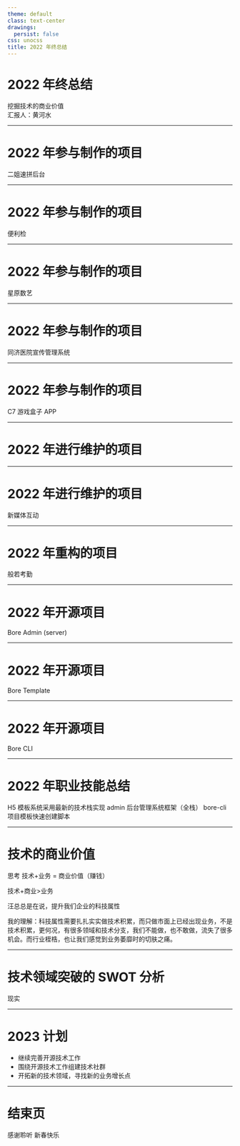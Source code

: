 ```yaml
---
theme: default
class: text-center
drawings:
  persist: false
css: unocss
title: 2022 年终总结
---
```


# 2022 年终总结

<div class="text-2xl mb-16">挖掘技术的商业价值</div>

<div>
  汇报人：黄河水
</div>

---

# 2022 年参与制作的项目

<div v-motion :initial="{opacity: 0, x: -80}" :enter="{opacity: 1, x: 0}" v-if="$slidev.nav.currentPage === 2">
二姐速拼后台
</div>

<project />

---

# 2022 年参与制作的项目

<div v-motion :initial="{opacity: 0, x: -80}" :enter="{opacity: 1, x: 0}" v-if="$slidev.nav.currentPage === 3">
便利检
</div>

<project />

---

# 2022 年参与制作的项目

<div v-motion :initial="{opacity: 0, x: -80}" :enter="{opacity: 1, x: 0}" v-if="$slidev.nav.currentPage === 4">
星原数艺
</div>

<project />

---

# 2022 年参与制作的项目

<div v-motion :initial="{opacity: 0, x: -80}" :enter="{opacity: 1, x: 0}" v-if="$slidev.nav.currentPage === 5">
同济医院宣传管理系统
</div>

<project />

---

# 2022 年参与制作的项目

<div v-motion :initial="{opacity: 0, x: -80}" :enter="{opacity: 1, x: 0}" v-if="$slidev.nav.currentPage === 6">
C7 游戏盒子 APP
</div>

<project />

---

# 2022 年进行维护的项目

<img-list />

---

# 2022 年进行维护的项目

<div v-motion :initial="{opacity: 0, x: -80}" :enter="{opacity: 1, x: 0}" v-if="$slidev.nav.currentPage === 8">
新媒体互动
</div>

<project />

---

# 2022 年重构的项目

<div v-motion :initial="{opacity: 0, x: -80}" :enter="{opacity: 1, x: 0}" v-if="$slidev.nav.currentPage === 9">
般若考勤
</div>

<project />

---

# 2022 年开源项目

<div v-motion :initial="{opacity: 0, x: -80}" :enter="{opacity: 1, x: 0}" v-if="$slidev.nav.currentPage === 10">
Bore Admin (server)
</div>

<project />

---

# 2022 年开源项目

<div v-motion :initial="{opacity: 0, x: -80}" :enter="{opacity: 1, x: 0}" v-if="$slidev.nav.currentPage === 11">
Bore Template
</div>

<project />

---

# 2022 年开源项目

<div v-motion :initial="{opacity: 0, x: -80}" :enter="{opacity: 1, x: 0}" v-if="$slidev.nav.currentPage === 12">
Bore CLI
</div>

<project />

---

# 2022 年职业技能总结

H5 模板系统采用最新的技术栈实现
admin 后台管理系统框架（全栈）
bore-cli 项目模板快速创建脚本

---

# 技术的商业价值

思考
技术+业务 = 商业价值（赚钱）

技术+商业>业务

汪总总是在说，提升我们企业的科技属性

我的理解：科技属性需要扎扎实实做技术积累，而只做市面上已经出现业务，不是技术积累，更何况，有很多领域和技术分支，我们不能做，也不敢做，流失了很多机会。而行业桎梏，也让我们感觉到业务萎靡时的切肤之痛。

---

# 技术领域突破的 SWOT 分析

现实

---

# 2023 计划

- 继续完善开源技术工作
- 围绕开源技术工作组建技术社群
- 开拓新的技术领域，寻找新的业务增长点

---

# 结束页

感谢聆听 新春快乐
